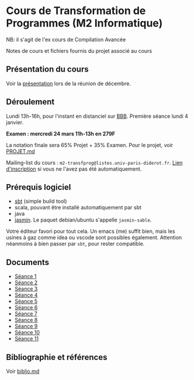 Cours de Transformation de Programmes (M2 Informatique)
=======================================================

NB: il s'agit de l'ex cours de Compilation Avancée

Notes de cours et fichiers fournis du projet associé au cours

## Présentation du cours ##

Voir la [présentation](doc/presentation.md) lors de la réunion de décembre.

## Déroulement ##

Lundi 13h-16h, pour l'instant en distanciel sur [BBB](https://bbb-front.math.univ-paris-diderot.fr/recherche/pie-nwx-jho-ymf).
Première séance lundi 4 janvier.

**Examen : mercredi 24 mars 11h-13h en 279F**

La notation finale sera 65% Projet + 35% Examen. Pour le projet, voir [PROJET.md](doc/PROJET.md)

Mailing-list du cours : `m2-transfprog@listes.univ-paris-diderot.fr`.
[Lien d'inscription](https://listes.univ-paris-diderot.fr/sympa/subscribe/m2-transfprog) si vous ne l'avez pas été automatiquement.

## Prérequis logiciel ##

- [sbt](https://www.scala-sbt.org/) (simple build tool)
- scala, pouvant être installé automatiquement par sbt
- java
- [jasmin](http://jasmin.sourceforge.net/). Le paquet debian/ubuntu s'appelle `jasmin-sable`.

Votre éditeur favori pour tout cela. Un emacs (me) suffit bien, mais les usines à gaz comme idea ou vscode sont possibles également. Attention néanmoins à bien passer par `sbt`, pour rester compatible.

## Documents ##

- [Séance 1](doc/seance1.md)
- [Séance 2](doc/seance2.md)
- [Séance 3](doc/seance3.md)
- [Séance 4](doc/seance4.md)
- [Séance 5](doc/seance5.md)
- [Séance 6](doc/seance6.md)
- [Séance 7](doc/seance7.md)
- [Séance 8](doc/seance8.md)
- [Séance 9](doc/seance9.md)
- [Séance 10](doc/seance10.md)
- [Séance 11](doc/seance11.md)

## Bibliographie et références

Voir [biblio.md](doc/biblio.md)
